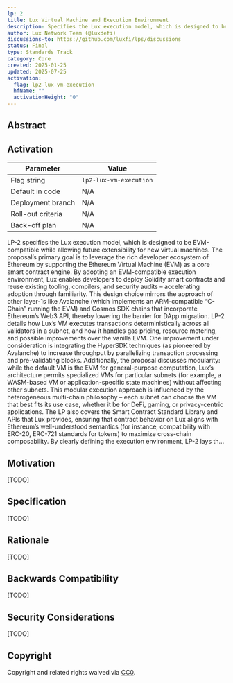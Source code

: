 ```yaml
---
lp: 2
title: Lux Virtual Machine and Execution Environment
description: Specifies the Lux execution model, which is designed to be EVM-compatible while allowing future extensibility for new virtual machines.
author: Lux Network Team (@luxdefi)
discussions-to: https://github.com/luxfi/lps/discussions
status: Final
type: Standards Track
category: Core
created: 2025-01-25
updated: 2025-07-25
activation:
  flag: lp2-lux-vm-execution
  hfName: ""
  activationHeight: "0"
---
```


## Abstract

## Activation

| Parameter          | Value                                           |
|--------------------|-------------------------------------------------|
| Flag string        | `lp2-lux-vm-execution`                          |
| Default in code    | N/A                                             |
| Deployment branch  | N/A                                             |
| Roll-out criteria  | N/A                                             |
| Back-off plan      | N/A                                             |

LP-2 specifies the Lux execution model, which is designed to be EVM-compatible while allowing future extensibility for new virtual machines. The proposal’s primary goal is to leverage the rich developer ecosystem of Ethereum by supporting the Ethereum Virtual Machine (EVM) as a core smart contract engine. By adopting an EVM-compatible execution environment, Lux enables developers to deploy Solidity smart contracts and reuse existing tooling, compilers, and security audits – accelerating adoption through familiarity. This design choice mirrors the approach of other layer-1s like Avalanche (which implements an ARM-compatible “C-Chain” running the EVM) and Cosmos SDK chains that incorporate Ethereum’s Web3 API, thereby lowering the barrier for DApp migration. LP-2 details how Lux’s VM executes transactions deterministically across all validators in a subnet, and how it handles gas pricing, resource metering, and possible improvements over the vanilla EVM. One improvement under consideration is integrating the HyperSDK techniques (as pioneered by Avalanche) to increase throughput by parallelizing transaction processing and pre-validating blocks. Additionally, the proposal discusses modularity: while the default VM is the EVM for general-purpose computation, Lux’s architecture permits specialized VMs for particular subnets (for example, a WASM-based VM or application-specific state machines) without affecting other subnets. This modular execution approach is influenced by the heterogeneous multi-chain philosophy – each subnet can choose the VM that best fits its use case, whether it be for DeFi, gaming, or privacy-centric applications. The LP also covers the Smart Contract Standard Library and APIs that Lux provides, ensuring that contract behavior on Lux aligns with Ethereum’s well-understood semantics (for instance, compatibility with ERC-20, ERC-721 standards for tokens) to maximize cross-chain composability. By clearly defining the execution environment, LP-2 lays th...

## Motivation

[TODO]

## Specification

[TODO]

## Rationale

[TODO]

## Backwards Compatibility

[TODO]

## Security Considerations

[TODO]

## Copyright

Copyright and related rights waived via [CC0](../LICENSE.md).